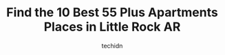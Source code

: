 ---
layout: ampstory
image: https://i0.wp.com/www.depkes.org/wp-content/uploads/2023/06/55-plus-apartments-0-in-little-rock-ar-1685818765.jpeg?resize=640,853
author: techidn
featured: false
description: Discover the impressive array of 55 Plus Apartments options in Little Rock AR, where you can find 10 of the largest 55 Plus Apartments establishments in the area. From renowned classics to h
title: Find the 10 Best 55 Plus Apartments Places in Little Rock AR
cover:
   title: Find the 10 Best 55 Plus Apartments Places in Little Rock AR
   subtitle: Rickpate
   background: https://www.depkes.org/wp-content/uploads/2023/06/55-plus-apartments-0-in-little-rock-ar-1685818765.jpeg

pages: 
 - layout: thirds
   top: <h1>#1 Woodland Heights</h1>
   bottom: "<p>I have worked at Woodland Heights for a little over a month.  Me and my son our truly blessed by the staff and management team.  I work with some amazing individuals.  If</p>"
   background: https://www.depkes.org/wp-content/uploads/2023/06/55-plus-apartments-1-in-little-rock-ar-1685818765.jpeg
   backgroundblur: true
 - layout: thirds
   top: <h1>#2 Holiday Andover Place</h1>
   bottom: "<p>I am so very thankful for Jesse and his team over at Andover. They helped me with my Dad a good home in a short amount of time and from so many miles away. Everyone has b</p>"
   background: https://www.depkes.org/wp-content/uploads/2023/06/55-plus-apartments-2-in-little-rock-ar-1685818765.jpeg
   cta:
      link: https://www.depkes.org/blog/find-the-10-best-55-plus-apartments-places-in-little-rock-ar/
      text: Find the 10 Best 55 Plus Apartments Places in Little Rock AR
 - layout: thirds
   top: <h1>#3 Legacy Homes at Granite Mountain</h1>
   bottom: "<p>100 Hays, Little Rock, AR 72206, United States</p>"
   background: https://www.depkes.org/wp-content/uploads/2023/06/55-plus-apartments-3-in-little-rock-ar-1685818766.jpeg
   cta:
      link: https://www.depkes.org/blog/find-the-10-best-55-plus-apartments-places-in-little-rock-ar/
      text: Find the 10 Best 55 Plus Apartments Places in Little Rock AR
 - layout: thirds
   top: <h1>#4 The Villas of North Little Rock Apartments</h1>
   bottom: "<p>2501 Pershing Cir, North Little Rock, AR 72114, United States</p>"
   background: https://images.unsplash.com/photo-1509114397022-ed747cca3f65?ixlib=rb-4.0.3&ixid=MnwxMjA3fDB8MHxwaG90by1wYWdlfHx8fGVufDB8fHx8&auto=format&fit=crop&w=640&h=853&q=80
   cta:
      link: https://www.depkes.org/blog/find-the-10-best-55-plus-apartments-places-in-little-rock-ar/
      text: Find the 10 Best 55 Plus Apartments Places in Little Rock AR
 - layout: thirds
   top: <h1>#5 Cottages at Otter Creek</h1>
   bottom: "<p>1 Quail Run Cir, Little Rock, AR 72210, United States</p>"
   background: https://images.unsplash.com/photo-1524169358666-79f22534bc6e?ixlib=rb-4.0.3&ixid=MnwxMjA3fDB8MHxwaG90by1wYWdlfHx8fGVufDB8fHx8&auto=format&fit=crop&w=640&h=853&q=80
   cta:
      link: https://www.depkes.org/blog/find-the-10-best-55-plus-apartments-places-in-little-rock-ar/
      text: Find the 10 Best 55 Plus Apartments Places in Little Rock AR
 - layout: thirds
   top: <h1>#6 Fox Ridge Luxury Senior Living</h1>
   bottom: "<p>23101 Chenal Valley Dr, Little Rock, AR 72223, United States</p>"
   background: https://images.unsplash.com/photo-1510906594845-bc082582c8cc?ixlib=rb-4.0.3&ixid=MnwxMjA3fDB8MHxwaG90by1wYWdlfHx8fGVufDB8fHx8&auto=format&fit=crop&w=640&h=853&q=80
   cta:
      link: https://www.depkes.org/blog/find-the-10-best-55-plus-apartments-places-in-little-rock-ar/
      text: Find the 10 Best 55 Plus Apartments Places in Little Rock AR
 - layout: thirds
   top: <h1>#7 Ridge Road Village</h1>
   bottom: "<p>4748 Ridge Rd, North Little Rock, AR 72116, United States</p>"
   background: https://images.unsplash.com/photo-1546497974-b213c9efb599?ixlib=rb-4.0.3&ixid=MnwxMjA3fDB8MHxwaG90by1wYWdlfHx8fGVufDB8fHx8&auto=format&fit=crop&w=640&h=853&q=80
   cta:
      link: https://www.depkes.org/blog/find-the-10-best-55-plus-apartments-places-in-little-rock-ar/
      text: Find the 10 Best 55 Plus Apartments Places in Little Rock AR
 - layout: thirds
   middle: Continue reading...
   background: https://images.unsplash.com/photo-1533998839656-76f5e4b2bccb?ixlib=rb-4.0.3&ixid=MnwxMjA3fDB8MHxwaG90by1wYWdlfHx8fGVufDB8fHx8&auto=format&fit=crop&w=640&h=853&q=80
   cta:
      link: https://www.depkes.org/blog/find-the-10-best-55-plus-apartments-places-in-little-rock-ar/
      text: Find the 10 Best 55 Plus Apartments Places in Little Rock AR
      
---